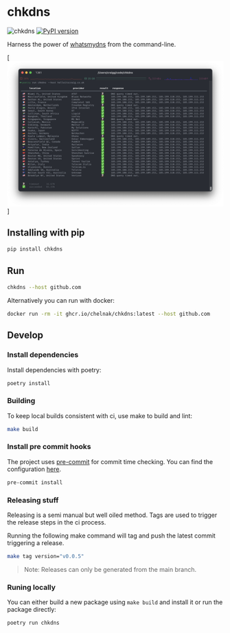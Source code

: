 # chkdns

![chkdns](https://github.com/chelnak/chkdns/actions/workflows/ci.yaml/badge.svg) [![PyPI version](https://badge.fury.io/py/chkdns.svg)](https://badge.fury.io/py/chkdns)

Harness the power of [whatsmydns](https://whatsmydns.net) from the command-line.

[![chkdns](media/cli.png)]

## Installing with pip

```bash
pip install chkdns
```

## Run

```bash
chkdns --host github.com
```

Alternatively you can run with docker:

```bash
docker run -rm -it ghcr.io/chelnak/chkdns:latest --host github.com
```

## Develop

### Install dependencies

Install dependencies with poetry:

```bash
poetry install
```

### Building

To keep local builds consistent with ci, use make to build and lint:

```bash
make build
```

### Install pre commit hooks

The project uses [pre-commit](https://pre-commit.com/) for commit time checking. You can find the configuration [here](.pre-commit-config.json).

```bash
pre-commit install
```

### Releasing stuff

Releasing is a semi manual but well oiled method. Tags are used to trigger the release steps in the ci process.

Running the following make command will tag and push the latest commit triggering a release.

```bash
make tag version="v0.0.5"
```

> Note: Releases can only be generated from the main branch.

### Runing locally

You can either build a new package using `make build` and install it or run the package directly:

```bash
poetry run chkdns
```
